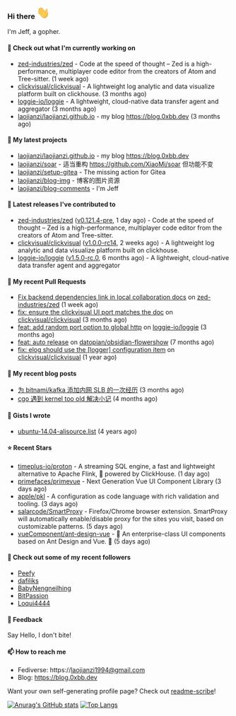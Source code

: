 ### Hi there <img src="https://raw.githubusercontent.com/laojianzi/laojianzi/main/wave.gif" width="30px">

I'm Jeff, a gopher.

#### 👷 Check out what I'm currently working on

- [zed-industries/zed](https://github.com/zed-industries/zed) - Code at the speed of thought – Zed is a high-performance, multiplayer code editor from the creators of Atom and Tree-sitter. (1 week ago)
- [clickvisual/clickvisual](https://github.com/clickvisual/clickvisual) - A lightweight log analytic and data visualize platform  built on clickhouse. (3 months ago)
- [loggie-io/loggie](https://github.com/loggie-io/loggie) - A lightweight, cloud-native data transfer agent and aggregator (3 months ago)
- [laojianzi/laojianzi.github.io](https://github.com/laojianzi/laojianzi.github.io) - my blog https://blog.0xbb.dev (3 months ago)

#### 🌱 My latest projects

- [laojianzi/laojianzi.github.io](https://github.com/laojianzi/laojianzi.github.io) - my blog https://blog.0xbb.dev
- [laojianzi/soar](https://github.com/laojianzi/soar) - 适当重构 https://github.com/XiaoMi/soar 但功能不变
- [laojianzi/setup-gitea](https://github.com/laojianzi/setup-gitea) - The missing action for Gitea
- [laojianzi/blog-img](https://github.com/laojianzi/blog-img) - 博客的图片资源
- [laojianzi/blog-comments](https://github.com/laojianzi/blog-comments) - I&#39;m Jeff

#### 🔭 Latest releases I've contributed to

- [zed-industries/zed](https://github.com/zed-industries/zed) ([v0.121.4-pre](https://github.com/zed-industries/zed/releases/tag/v0.121.4-pre), 1 day ago) - Code at the speed of thought – Zed is a high-performance, multiplayer code editor from the creators of Atom and Tree-sitter.
- [clickvisual/clickvisual](https://github.com/clickvisual/clickvisual) ([v1.0.0-rc14](https://github.com/clickvisual/clickvisual/releases/tag/v1.0.0-rc14), 2 weeks ago) - A lightweight log analytic and data visualize platform  built on clickhouse.
- [loggie-io/loggie](https://github.com/loggie-io/loggie) ([v1.5.0-rc.0](https://github.com/loggie-io/loggie/releases/tag/v1.5.0-rc.0), 6 months ago) - A lightweight, cloud-native data transfer agent and aggregator

#### 🔨 My recent Pull Requests

- [Fix backend dependencies link in local collaboration docs](https://github.com/zed-industries/zed/pull/6461) on [zed-industries/zed](https://github.com/zed-industries/zed) (1 week ago)
- [fix: ensure the clickvisual UI port matches the doc](https://github.com/clickvisual/clickvisual/pull/1088) on [clickvisual/clickvisual](https://github.com/clickvisual/clickvisual) (3 months ago)
- [feat: add random port option to global http](https://github.com/loggie-io/loggie/pull/644) on [loggie-io/loggie](https://github.com/loggie-io/loggie) (3 months ago)
- [feat: auto release](https://github.com/datopian/obsidian-flowershow/pull/13) on [datopian/obsidian-flowershow](https://github.com/datopian/obsidian-flowershow) (7 months ago)
- [fix: elog should use the [logger] configuration item](https://github.com/clickvisual/clickvisual/pull/832) on [clickvisual/clickvisual](https://github.com/clickvisual/clickvisual) (1 year ago)

#### 📜 My recent blog posts

- [为 bitnami/kafka 添加内网 SLB 的一次经历](https://blog.0xbb.devhttps://blog.0xbb.dev/posts/bitnami-kafka-slb/) (3 months ago)
- [cgo 遇到 kernel too old 解决小记](https://blog.0xbb.devhttps://blog.0xbb.dev/posts/cgo-kernel-too-old/) (4 months ago)

#### 📓 Gists I wrote

- [ubuntu-14.04-alisource.list](https://gist.github.com/07e2a6bf71a7457b6bd0526b174e744d) (4 years ago)

#### ⭐ Recent Stars

- [timeplus-io/proton](https://github.com/timeplus-io/proton) - A streaming SQL engine, a fast and lightweight alternative to Apache Flink, 🚀 powered by ClickHouse. (1 day ago)
- [primefaces/primevue](https://github.com/primefaces/primevue) - Next Generation Vue UI Component Library (3 days ago)
- [apple/pkl](https://github.com/apple/pkl) - A configuration as code language with rich validation and tooling. (3 days ago)
- [salarcode/SmartProxy](https://github.com/salarcode/SmartProxy) - Firefox/Chrome browser extension. SmartProxy will automatically enable/disable proxy for the sites you visit, based on customizable patterns. (5 days ago)
- [vueComponent/ant-design-vue](https://github.com/vueComponent/ant-design-vue) - 🌈  An enterprise-class UI components based on Ant Design and Vue. 🐜 (5 days ago)

#### 👯 Check out some of my recent followers

- [Peefy](https://github.com/Peefy)
- [dafiliks](https://github.com/dafiliks)
- [BabyNengneilhing](https://github.com/BabyNengneilhing)
- [BitPassion](https://github.com/BitPassion)
- [Loqui4444](https://github.com/Loqui4444)

#### 💬 Feedback

Say Hello, I don't bite!

#### 📫 How to reach me

- Fediverse: https://laojianzi1994@gmail.com
- Blog: https://blog.0xbb.dev

Want your own self-generating profile page? Check out [readme-scribe](https://github.com/muesli/readme-scribe)!


[![Anurag's GitHub stats](https://github-readme-stats.vercel.app/api?username=laojianzi&count_private=true&show_icons=true&theme=vue-dark&include_all_commits=true)](https://github.com/laojianzi/laojianzi)
[![Top Langs](https://github-readme-stats.vercel.app/api/top-langs/?username=laojianzi&theme=vue-dark)](https://github.com/laojianzi/laojianzi)

